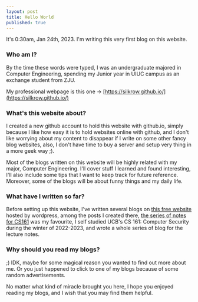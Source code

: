 ```yaml
---
layout: post
title: Hello World
published: true
---
```


It's 0:30am, Jan 24th, 2023. I'm writing this very first blog on this website.

### Who am I?
By the time these words were typed, I was an undergraduate majored in Computer Engineering, spending my Junior year in UIUC campus as an exchange student from ZJU.

My professional webpage is this one -> [https://silkrow.github.io/](https://silkrow.github.io/)

### What's this website about?
I created a new github account to hold this website with github.io, simply because I like how easy it is to hold websites online with github, and I don't like worrying about my content to disappear if I write on some other fancy blog websites, also, I don't have time to buy a server and setup very thing in a more geek way ;).

Most of the blogs written on this website will be highly related with my major, Computer Engineering. I'll cover stuff I learned and found interesting, I'll also include some tips that I want to keep track for future reference. Moreover, some of the blogs will be about funny things and my daily life. 

### What have I written so far?
Before setting up this website, I've written several blogs on [this free website](https://silkrow3.wordpress.com/) hosted by wordpress, among the posts I created there, [the series of notes for CS161](https://silkrow3.wordpress.com/tag/cs161/) was my favourite, I self studied UCB's CS 161: Computer Security during the winter of 2022-2023, and wrote a whole series of blog for the lecture notes. 

### Why should you read my blogs?
;) IDK, maybe for some magical reason you wanted to find out more about me. Or you just happened to click to one of my blogs because of some random advertisements. 

No matter what kind of miracle brought you here, I hope you enjoyed reading my blogs, and I wish that you may find them helpful.
